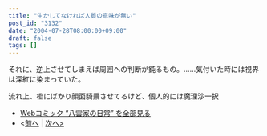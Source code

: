 ```yaml
---
title: "生かしてなければ人質の意味が無い"
post_id: "3132"
date: "2004-07-28T08:00:00+09:00"
draft: false
tags: []
---
```


それに、逆上させてしまえば周囲への判断が鈍るもの。……気付いた時には視界は深紅に染まっていた。

流れ上、橙にばかり顔面騎乗させてるけど、個人的には魔理沙一択

* [Webコミック “八雲家の日常” を全部見る](/tag/yakumo-family?order=ASC)
* <[前へ](/3131) | [次へ>](/3134)
